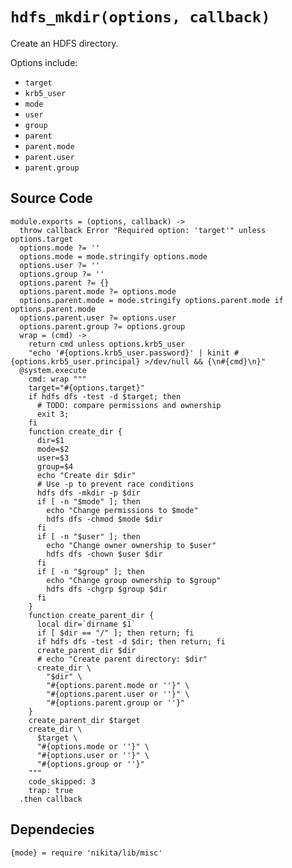 
# `hdfs_mkdir(options, callback)`

Create an HDFS directory.

Options include:

*   `target`   
*   `krb5_user`   
*   `mode`   
*   `user`   
*   `group`   
*   `parent`   
*   `parent.mode`   
*   `parent.user`   
*   `parent.group`   

## Source Code

    module.exports = (options, callback) ->
      throw callback Error "Required option: 'target'" unless options.target
      options.mode ?= ''
      options.mode = mode.stringify options.mode
      options.user ?= ''
      options.group ?= ''
      options.parent ?= {}
      options.parent.mode ?= options.mode
      options.parent.mode = mode.stringify options.parent.mode if options.parent.mode
      options.parent.user ?= options.user
      options.parent.group ?= options.group
      wrap = (cmd) ->
        return cmd unless options.krb5_user
        "echo '#{options.krb5_user.password}' | kinit #{options.krb5_user.principal} >/dev/null && {\n#{cmd}\n}"
      @system.execute
        cmd: wrap """
        target="#{options.target}"
        if hdfs dfs -test -d $target; then
          # TODO: compare permissions and ownership
          exit 3;
        fi
        function create_dir {
          dir=$1
          mode=$2
          user=$3
          group=$4
          echo "Create dir $dir"
          # Use -p to prevent race conditions
          hdfs dfs -mkdir -p $dir
          if [ -n "$mode" ]; then
            echo "Change permissions to $mode"
            hdfs dfs -chmod $mode $dir
          fi
          if [ -n "$user" ]; then
            echo "Change owner ownership to $user"
            hdfs dfs -chown $user $dir
          fi
          if [ -n "$group" ]; then
            echo "Change group ownership to $group"
            hdfs dfs -chgrp $group $dir
          fi
        }
        function create_parent_dir {
          local dir=`dirname $1`
          if [ $dir == "/" ]; then return; fi
          if hdfs dfs -test -d $dir; then return; fi
          create_parent_dir $dir
          # echo "Create parent directory: $dir"
          create_dir \
            "$dir" \
            "#{options.parent.mode or ''}" \
            "#{options.parent.user or ''}" \
            "#{options.parent.group or ''}"
        }
        create_parent_dir $target
        create_dir \
          $target \
          "#{options.mode or ''}" \
          "#{options.user or ''}" \
          "#{options.group or ''}"
        """
        code_skipped: 3
        trap: true
      .then callback

## Dependecies

    {mode} = require 'nikita/lib/misc'
